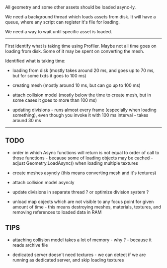 

All geometry and some other assets should be loaded async-ly.

We need a background thread which loads assets from disk. It will have a queue, where any script can register it's file for loading.

We need a way to wait until specific asset is loaded.


***

First identify what is taking time using Profiler. Maybe not all time goes on loading from disk. Some of it may be spent on converting the mesh.

Identified what is taking time:

- loading from disk (mostly takes around 20 ms, and goes up to 70 ms, but for some txds it goes to 100 ms)

- creating mesh (mostly around 10 ms, but can go up to 100 ms)

- attach collision model (mostly below the time to create mesh, but in some cases it goes to more than 100 ms)

- updating divisions - runs almost every frame (especially when loading something), even though you invoke it with 100 ms interval - takes around 30 ms


***

## TODO

- order in which Async functions will return is not equal to order of call to those functions - because some of loading objects may be cached - adjust Geometry.LoadAsync() when loading multiple textures

- create meshes asyncly (this means converting mesh and it's textures)

- attach collision model asyncly

- update divisions in separate thread ? or optimize division system ?

- unload map objects which are not visible to any focus point for given amount of time - this means destroying meshes, materials, textures, and removing references to loaded data in RAM


## TIPS

- attaching collision model takes a lot of memory - why ? - because it reads archive file

- dedicated server doesn't need textures - we can detect if we are running as dedicated server, and skip loading textures

